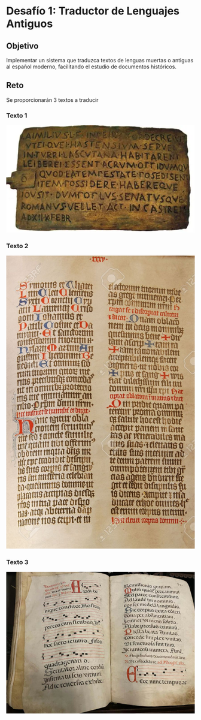 # Desafío 1: Traductor de Lenguajes Antiguos

## Objetivo
Implementar un sistema que traduzca textos de lenguas muertas o antiguas al español moderno, facilitando el estudio de documentos históricos.

## Reto
Se proporcionarán 3 textos a traducir

### Texto 1

![Texto1](/../../.gitbook/assets/partes/parte2/desafio/traducir1.jpg)

### Texto 2

![Texto2](/../../.gitbook/assets/partes/parte2/desafio/traducir2.jpg)

### Texto 3

![Texto3](/../../.gitbook/assets/partes/parte2/desafio/traducir3.jpg)
